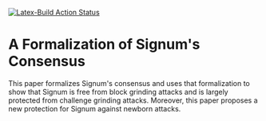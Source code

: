[![Latex-Build Action Status](https://github.com/spoto/signum-consensus/workflows/Build/badge.svg)](https://github.com/spoto/signum-consensus/actions)

# A Formalization of Signum's Consensus

This paper formalizes Signum's consensus and uses that formalization
to show that Signum is free from block grinding attacks and is largely
protected from challenge grinding attacks. Moreover, this paper proposes
a new protection for Signum against newborn attacks.
